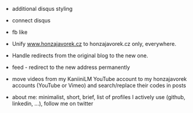 
- additional disqus styling

- connect disqus
- fb like
- Unify www.honzajavorek.cz to honzajavorek.cz only, everywhere.
- Handle redirects from the original blog to the new one.
- feed - redirect to the new address permanently
- move videos from my KaniiniLM YouTube account to my honzajavorek accounts (YouTube or Vimeo) and search/replace their codes in posts
- about me: minimalist, short, brief, list of profiles I actively use (github, linkedin, ...), follow me on twitter

